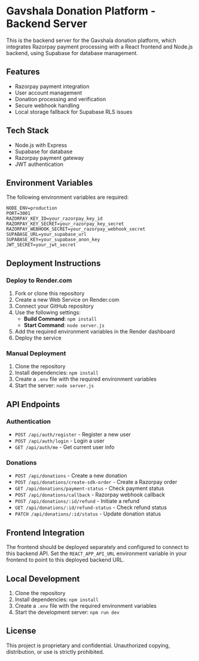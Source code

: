 # Gavshala Donation Platform - Backend Server

This is the backend server for the Gavshala donation platform, which integrates Razorpay payment processing with a React frontend and Node.js backend, using Supabase for database management.

## Features

- Razorpay payment integration
- User account management
- Donation processing and verification
- Secure webhook handling
- Local storage fallback for Supabase RLS issues

## Tech Stack

- Node.js with Express
- Supabase for database
- Razorpay payment gateway
- JWT authentication

## Environment Variables

The following environment variables are required:

```
NODE_ENV=production
PORT=3001
RAZORPAY_KEY_ID=your_razorpay_key_id
RAZORPAY_KEY_SECRET=your_razorpay_key_secret
RAZORPAY_WEBHOOK_SECRET=your_razorpay_webhook_secret
SUPABASE_URL=your_supabase_url
SUPABASE_KEY=your_supabase_anon_key
JWT_SECRET=your_jwt_secret
```

## Deployment Instructions

### Deploy to Render.com

1. Fork or clone this repository
2. Create a new Web Service on Render.com
3. Connect your GitHub repository
4. Use the following settings:
   - **Build Command**: `npm install`
   - **Start Command**: `node server.js`
5. Add the required environment variables in the Render dashboard
6. Deploy the service

### Manual Deployment

1. Clone the repository
2. Install dependencies: `npm install`
3. Create a `.env` file with the required environment variables
4. Start the server: `node server.js`

## API Endpoints

### Authentication
- `POST /api/auth/register` - Register a new user
- `POST /api/auth/login` - Login a user
- `GET /api/auth/me` - Get current user info

### Donations
- `POST /api/donations` - Create a new donation
- `POST /api/donations/create-sdk-order` - Create a Razorpay order
- `GET /api/donations/payment-status` - Check payment status
- `POST /api/donations/callback` - Razorpay webhook callback
- `POST /api/donations/:id/refund` - Initiate a refund
- `GET /api/donations/:id/refund-status` - Check refund status
- `PATCH /api/donations/:id/status` - Update donation status

## Frontend Integration

The frontend should be deployed separately and configured to connect to this backend API. Set the `REACT_APP_API_URL` environment variable in your frontend to point to this deployed backend URL.

## Local Development

1. Clone the repository
2. Install dependencies: `npm install`
3. Create a `.env` file with the required environment variables
4. Start the development server: `npm run dev`

## License

This project is proprietary and confidential. Unauthorized copying, distribution, or use is strictly prohibited.
